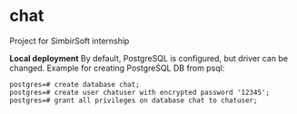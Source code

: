 # chat
Project for SimbirSoft internship

**Local deployment** By default, PostgreSQL is configured, but driver can be changed. Example for creating PostgreSQL DB from psql:
```
postgres=# create database chat;
postgres=# create user chatuser with encrypted password '12345';
postgres=# grant all privileges on database chat to chatuser;
```
